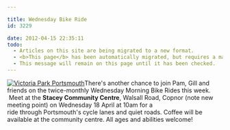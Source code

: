 ```yaml
---

title: Wednesday Bike Ride
id: 3229

date: 2012-04-15 22:35:11
todo:
  - Articles on this site are being migrated to a new format.
  - <b>This page</b> has been automatically migrated, but requires a manual check-&amp;-tune to ensure the format and links all work as expected.
  - This message will remain on this page until it has been checked.
---
```


[![Victoria Park Portsmouth](http://www.pompeybug.co.uk/wp-content/uploads/2012/04/Victoria-Park-1.jpg "Victoria Park Portsmouth")](http://www.pompeybug.co.uk/wp-content/uploads/2012/04/Victoria-Park-1.jpg)There's another chance to join Pam, Gill and friends on the twice-monthly Wednesday Morning Bike Rides this week.  Meet at the **Stacey Community Centre**, Walsall Road, Copnor (note new meeting point) on Wednesday 18 April at 10am for a ride through Portsmouth's cycle lanes and quiet roads. Coffee will be available at the community centre. All ages and abilities welcome!